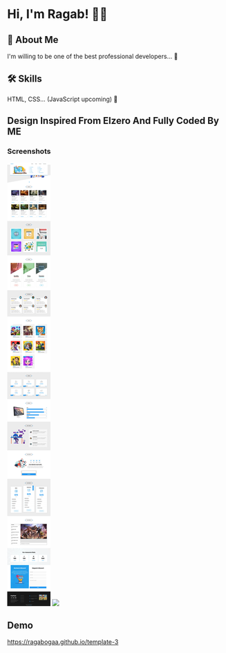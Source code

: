 
# Hi, I'm Ragab! 👋😀

## 🚀 About Me
I'm willing to be one of the best professional
 developers... 💪


## 🛠 Skills
 HTML, CSS... (JavaScript upcoming) 👀

## Design Inspired From Elzero And Fully Coded By ME

### Screenshots

![](./desktop.webp)
![](./mobile.png)

## Demo

https://ragabogaa.github.io/template-3

